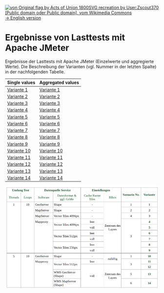[<img src="https://upload.wikimedia.org/wikipedia/commons/a/ae/Flag_of_the_United_Kingdom.svg" data-canonical-src="https://upload.wikimedia.org/wikipedia/commons/a/ae/Flag_of_the_United_Kingdom.svg" title="von Original flag by Acts of Union 1800SVG recreation by User:Zscout370 [Public domain oder Public domain], vom Wikimedia Commons" width="30" />  -> English version](README.md)

# Ergebnisse von Lasttests mit Apache JMeter
Ergebnisse der Lasttests mit Apache JMeter (Einzelwerte und aggregierte Werte). Die Beschreibung der Varianten (vgl. Nummer in der letzten Spalte) in der nachfolgenden Tabelle.

Single values | Aggregated values
--- | ---
[Variante 1](JMeter_Einzelwerte_Variante_01.csv) | [Variante 1](JMeter_aggregiert_Variante_01.csv)
[Variante 2](JMeter_Einzelwerte_Variante_02.csv) | [Variante 2](JMeter_aggregiert_Variante_02.csv)
[Variante 3](JMeter_Einzelwerte_Variante_03.csv) | [Variante 3](JMeter_aggregiert_Variante_03.csv)
[Variante 4](JMeter_Einzelwerte_Variante_04.csv) | [Variante 4](JMeter_aggregiert_Variante_04.csv)
[Variante 5](JMeter_Einzelwerte_Variante_05.csv) | [Variante 5](JMeter_aggregiert_Variante_05.csv)
[Variante 6](JMeter_Einzelwerte_Variante_06.csv) | [Variante 6](JMeter_aggregiert_Variante_06.csv)
[Variante 7](JMeter_Einzelwerte_Variante_07.csv) | [Variante 7](JMeter_aggregiert_Variante_07.csv)
[Variante 8](JMeter_Einzelwerte_Variante_08.csv) | [Variante 8](JMeter_aggregiert_Variante_08.csv)
[Variante 9](JMeter_Einzelwerte_Variante_09.csv) | [Variante 9](JMeter_aggregiert_Variante_09.csv)
[Variante 10](JMeter_Einzelwerte_Variante_10.csv) | [Variante 10](JMeter_aggregiert_Variante_10.csv)
[Variante 11](JMeter_Einzelwerte_Variante_11.csv) | [Variante 11](JMeter_aggregiert_Variante_11.csv)
[Variante 12](JMeter_Einzelwerte_Variante_12.csv) | [Variante 12](JMeter_aggregiert_Variante_12.csv)
[Variante 13](JMeter_Einzelwerte_Variante_13.csv) | [Variante 13](JMeter_aggregiert_Variante_13.csv)
[Variante 14](JMeter_Einzelwerte_Variante_14.csv) | [Variante 14](JMeter_aggregiert_Variante_14.csv)


![Varianten](../JMeter_Lasttests_Varianten.png?raw=true "Szenarien und abgeleitete Varianten von Lasttests mit Apache JMeter")
